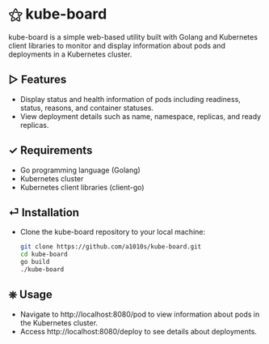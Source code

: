 # ⚝ kube-board

kube-board is a simple web-based utility built with Golang and Kubernetes client libraries to monitor and display information about pods and deployments in a Kubernetes cluster.

## ▷ Features

- Display status and health information of pods including readiness, status, reasons, and container statuses.
- View deployment details such as name, namespace, replicas, and ready replicas.

## ✓ Requirements

- Go programming language (Golang)
- Kubernetes cluster
- Kubernetes client libraries (client-go)

## ⏎ Installation

- Clone the kube-board repository to your local machine:

   ```bash
   git clone https://github.com/a1010s/kube-board.git
   cd kube-board
   go build
   ./kube-board
   ```


## ⎈ Usage
- Navigate to http://localhost:8080/pod to view information about pods in the Kubernetes cluster.
- Access http://localhost:8080/deploy to see details about deployments.
